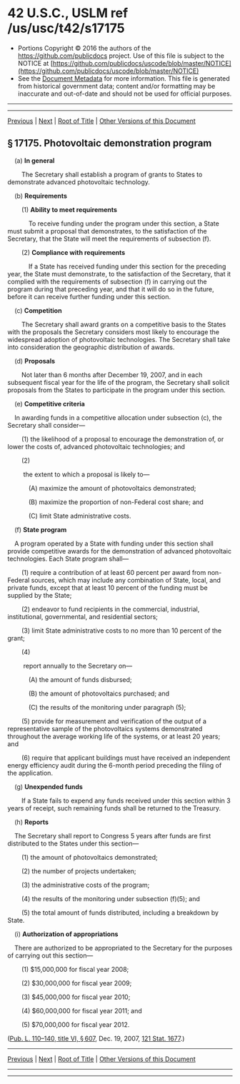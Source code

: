 ---
---

# 42 U.S.C., USLM ref /us/usc/t42/s17175

* Portions Copyright © 2016 the authors of the https://github.com/publicdocs project.
  Use of this file is subject to the NOTICE at [https://github.com/publicdocs/uscode/blob/master/NOTICE](https://github.com/publicdocs/uscode/blob/master/NOTICE)
* See the [Document Metadata](././../../../../../..//README.md) for more information.
  This file is generated from historical government data; content and/or formatting may be inaccurate and out-of-date and should not be used for official purposes.

----------
----------

[Previous](./../../../../../..//us/usc/t42/ch152/schV/ptA/m__us_usc_t42_s17174.md) | [Next](./../../../../../..//us/usc/t42/ch152/schV/ptB/m__us_usc_t42_ch152_schV_ptB.md) | [Root of Title](./../../../../../../) | [Other Versions of this Document](https://publicdocs.github.io/go/links?ns=uslm&ref=%2Fus%2Fusc%2Ft42%2Fs17175)

## § 17175. Photovoltaic demonstration program

    (a) __In general__ 

        The Secretary shall establish a program of grants to States to demonstrate advanced photovoltaic technology.

    (b) __Requirements__ 

        (1) __Ability to meet requirements__ 

            To receive funding under the program under this section, a State must submit a proposal that demonstrates, to the satisfaction of the Secretary, that the State will meet the requirements of subsection (f).

        (2) __Compliance with requirements__ 

            If a State has received funding under this section for the preceding year, the State must demonstrate, to the satisfaction of the Secretary, that it complied with the requirements of subsection (f) in carrying out the program during that preceding year, and that it will do so in the future, before it can receive further funding under this section.

    (c) __Competition__ 

        The Secretary shall award grants on a competitive basis to the States with the proposals the Secretary considers most likely to encourage the widespread adoption of photovoltaic technologies. The Secretary shall take into consideration the geographic distribution of awards.

    (d) __Proposals__ 

        Not later than 6 months after December 19, 2007, and in each subsequent fiscal year for the life of the program, the Secretary shall solicit proposals from the States to participate in the program under this section.

    (e) __Competitive criteria__ 

    In awarding funds in a competitive allocation under subsection (c), the Secretary shall consider—

        (1) the likelihood of a proposal to encourage the demonstration of, or lower the costs of, advanced photovoltaic technologies; and

        (2)

         the extent to which a proposal is likely to—

            (A) maximize the amount of photovoltaics demonstrated;

            (B) maximize the proportion of non-Federal cost share; and

            (C) limit State administrative costs.

    (f) __State program__ 

    A program operated by a State with funding under this section shall provide competitive awards for the demonstration of advanced photovoltaic technologies. Each State program shall—

        (1) require a contribution of at least 60 percent per award from non-Federal sources, which may include any combination of State, local, and private funds, except that at least 10 percent of the funding must be supplied by the State;

        (2) endeavor to fund recipients in the commercial, industrial, institutional, governmental, and residential sectors;

        (3) limit State administrative costs to no more than 10 percent of the grant;

        (4)

         report annually to the Secretary on—

            (A) the amount of funds disbursed;

            (B) the amount of photovoltaics purchased; and

            (C) the results of the monitoring under paragraph (5);

        (5) provide for measurement and verification of the output of a representative sample of the photovoltaics systems demonstrated throughout the average working life of the systems, or at least 20 years; and

        (6) require that applicant buildings must have received an independent energy efficiency audit during the 6-month period preceding the filing of the application.

    (g) __Unexpended funds__ 

        If a State fails to expend any funds received under this section within 3 years of receipt, such remaining funds shall be returned to the Treasury.

    (h) __Reports__ 

    The Secretary shall report to Congress 5 years after funds are first distributed to the States under this section—

        (1) the amount of photovoltaics demonstrated;

        (2) the number of projects undertaken;

        (3) the administrative costs of the program;

        (4) the results of the monitoring under subsection (f)(5); and

        (5) the total amount of funds distributed, including a breakdown by State.

    (i) __Authorization of appropriations__ 

    There are authorized to be appropriated to the Secretary for the purposes of carrying out this section—

        (1) $15,000,000 for fiscal year 2008;

        (2) $30,000,000 for fiscal year 2009;

        (3) $45,000,000 for fiscal year 2010;

        (4) $60,000,000 for fiscal year 2011; and

        (5) $70,000,000 for fiscal year 2012.

([Pub. L. 110–140, title VI, § 607][/us/pl/110/140/s607], Dec. 19, 2007, [121 Stat. 1677][/us/stat/121/1677].)

----------

[Previous](./../../../../../..//us/usc/t42/ch152/schV/ptA/m__us_usc_t42_s17174.md) | [Next](./../../../../../..//us/usc/t42/ch152/schV/ptB/m__us_usc_t42_ch152_schV_ptB.md) | [Root of Title](./../../../../../../) | [Other Versions of this Document](https://publicdocs.github.io/go/links?ns=uslm&ref=%2Fus%2Fusc%2Ft42%2Fs17175)

----------
----------

[/us/pl/110/140/s607]: https://publicdocs.github.io/go/links?ns=uslm&ref=%2Fus%2Fpl%2F110%2F140%2Fs607
[/us/stat/121/1677]: https://publicdocs.github.io/go/links?ns=uslm&ref=%2Fus%2Fstat%2F121%2F1677


